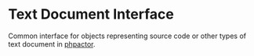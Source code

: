 Text Document Interface
=======================

Common interface for objects representing source code or other types of text
document in [phpactor](https://phpactor/phpactor).
